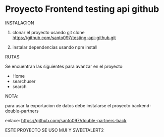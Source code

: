 # Proyecto Frontend testing api github
INSTALACION

1. clonar el proyecto usando git clone https://github.com/santo097/testing-api-github.git

2. instalar dependencias usando npm install

RUTAS

Se encuentran las siguientes para avanzar en el proyecto
- Home
- searchuser
- search

NOTA: 

para usar la exportacion de datos debe instalarse el proyecto backend-double-partners

enlace: https://github.com/santo097/double-partners-back

ESTE PROYECTO SE USO MUI Y SWEETALERT2 
